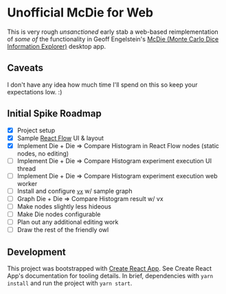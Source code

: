 # Unofficial McDie for Web

This is very rough _unsanctioned_ early stab a web-based reimplementation of _some of_ the functionality in Geoff Engelstein's [McDie (Monte Carlo Dice Information Explorer)](https://gengelstein.itch.io/mcdie) desktop app.

## Caveats

I don't have any idea how much time I'll spend on this so keep your expectations low. :)

## Initial Spike Roadmap

- [x] Project setup
- [x] Sample [React Flow](https://reactflow.dev/) UI & layout
- [x] Implement Die + Die => Compare Histogram in React Flow nodes (static nodes, no editing)
- [ ] Implement Die + Die => Compare Histogram experiment execution UI thread
- [ ] Implement Die + Die => Compare Histogram experiment execution web worker
- [ ] Install and configure [`vx`](https://vx-demo.vercel.app/) w/ sample graph
- [ ] Graph Die + Die => Compare Histogram result w/ vx
- [ ] Make nodes slightly less hideous
- [ ] Make Die nodes configurable
- [ ] Plan out any additional editing work
- [ ] Draw the rest of the friendly owl

## Development

This project was bootstrapped with [Create React App](https://github.com/facebook/create-react-app). See Create React App's documentation for tooling details. In brief, dependencies with `yarn install` and run the project with `yarn start`.

